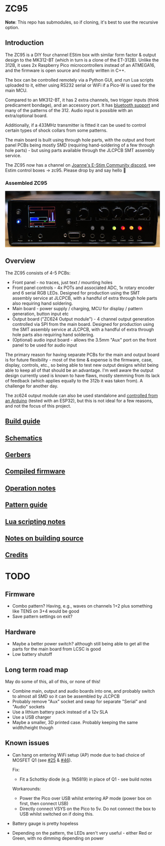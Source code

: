 
# ZC95

**Note**: This repo has submodules, so if cloning, it's best to use the recursive option.

## Introduction
The ZC95 is a DIY four channel EStim box with similar form factor & output design to the MK312-BT (which in turn is a clone of the ET-312B).
Unlike the 312B, it uses 2x Raspberry Pico microcontrollers instead of an ATMEGA16, and the firmware is open source and mostly written in C++.

The box can be controlled remotely via a Python GUI, and run Lua scripts uploaded to it, either using RS232 serial or WiFi if a Pico-W is used for the main MCU.

Compared to an MK312-BT, it has 2 extra channels, two trigger inputs (think predicament bondage), and an accessory port. It has [bluetooth support](docs/Bluetooth.md) and many of the patterns of the 312. Audio input is possible with an extra/optional board.

Additionally, if a 433MHz transmitter is fitted it can be used to control certain types of shock collars from some patterns.

The main board is built using through hole parts, with the output and front panel PCBs being mostly SMD (requiring hand-soldering of a few through hole parts) - but using parts available through the JLCPCB SMT assembly service.

The ZC95 now has a channel on [Joanne's E-Stim Community discord](https://discord.gg/HbGKY2t), see Estim control boxes -> zc95. Please drop by and say hello 🙂

### Assembled ZC95
![zc95]


## Overview
The ZC95 consists of 4-5 PCBs:

* Front panel - no traces, just text / mounting holes
* Front panel controls - 4x POTs and associated ADC, 1x rotary encoder and 6 serial RGB LEDs. Designed for production using the SMT assembly service at JLCPCB, with a handful of extra through hole parts also requiring hand soldering.
* Main board - power supply / charging, MCU for display / pattern generation, button input etc
* Output board ("ZC624 Output module") - 4 channel output generation controlled via SPI from the main board. Designed for production using the SMT assembly service at JLCPCB, with a handful of extra through hole parts also requiring hand soldering.
* (Optional) audio input board - allows the 3.5mm "Aux" port on the front panel to be used for audio input

The primary reason for having separate PCBs for the main and output board is for future flexibility - most of the time & expense is the firmware, case, display, controls, etc., so being able to test new output designs whilst being able to keep all of that should be an advantage. I'm well aware the output design currently used is known to have flaws, mostly stemming from its lack of feedback (which applies equally to the 312b it was taken from). A challenge for another day.

The zc624 output module can also be used standalone and [controlled from an Arduino](./misc/Arduino/libraries/Zc624Output/README.md) (tested with an ESP32), but this is not ideal for a few reasons, and not the focus of this project.

## [Build guide](docs/Build.md)

## [Schematics](schematics/)

## [Gerbers](pcb/)

## [Compiled firmware](https://github.com/CrashOverride85/zc95/releases/)

## [Operation notes](docs/Operation.md)

## [Pattern guide](docs/Patterns.md)

## [Lua scripting notes](docs/LuaNotes.md)

## [Notes on building source](docs/SourceBuildNotes.md)

## [Credits](docs/Credits.md)

# TODO
## Firmware
   - Combo pattern? Having, e.g., waves on channels 1+2 plus something like TENS on 3+4 would be good
   - Save pattern settings on exit?

## Hardware
   - Maybe a better power switch? although still being able to get all the parts for the main board from LCSC is good
   - Low battery shutoff

## Long term road map
May do some of this, all of this, or none of this!
   - Combine main, output and audio boards into one, and probably switch to almost all SMD so it can be assembled by JLCPCB
   - Probably remove "Aux" socket and swap for separate "Serial" and "Audio" sockets
   - Use a lithium battery pack instead of a 12v SLA
   - Use a USB charger
   - Maybe a smaller, 3D printed case. Probably keeping the same width/height though

## Known issues
   - Can hang on entering WiFi setup (AP) mode due to bad choice of MOSFET Q1 (see [#25][gh25] & [#46][gh46]). 
     
     Fix:
     * Fit a Schottky diode (e.g. 1N5819) in place of Q1 - see build notes

     Workarounds:
     * Power the Pico over USB whilst entering AP mode (power box on first, then connect USB)
     * Directly connect VSYS on the Pico to 5v. Do not connect the box to USB whilst switched on if doing this.
   
   - Battery gauge is pretty hopeless
   - Depending on the pattern, the LEDs aren't very useful - either Red or Green, with no dimming depending on power

[zc95]: docs/images/zc95.jpg "Assembled ZC95"
[gh25]: https://github.com/CrashOverride85/zc95/discussions/25
[gh46]: https://github.com/CrashOverride85/zc95/issues/46
